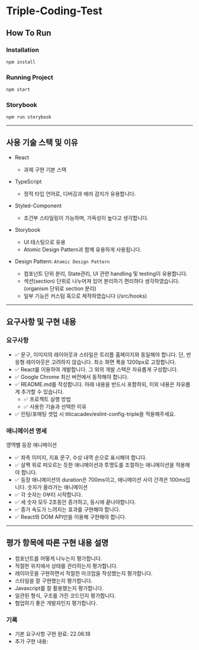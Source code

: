# Triple-Coding-Test

## How To Run
### Installation
```bash
npm install
```
### Running Project
```bash
npm start
```
### Storybook
```bash
npm run storybook
```
---
## 사용 기술 스택 및 이유
- React
    - 과제 구현 기본 스택

- TypeScript
    - 정적 타입 언어로, 디버깅과 에러 감지가 유용합니다.

- Styled-Component
    - 조건부 스타일링이 가능하며, 가독성이 높다고 생각합니다.

- Storybook
    - UI 테스팅으로 유용
    - Atomic Design Pattern과 함께 유용하게 사용됩니다.

- Design Pattern: `Atomic Design Pattern`
    - 컴포넌트 단위 분리, State관리, UI 관련 handling 및 testing이 유용합니다.
    - 섹션(section) 단위로 나누어져 있어 분리하기 편리하다 생각하였습니다. (organism 단위로 section 분리)
    - 일부 기능은 커스텀 훅으로 제작하였습니다 (/src/hooks)
---
## 요구사항 및 구현 내용

### 요구사항
- ✅ 문구, 이미지의 레이아웃과 스타일은 트리플 홈페이지와 동일해야 합니다. 단, 반응형 레이아웃은 고려하지 않습니다. 최소 화면 폭을 1200px로 고정합니다.
- ✅ React를 이용하여 개발합니다. 그 외의 개발 스택은 자유롭게 구성합니다.
- ✅ Google Chrome 최신 버전에서 동작해야 합니다.
- ✅ README.md를 작성합니다. 아래 내용을 반드시 포함하되, 이외 내용은 자유롭게 추가할 수 있습니다.
    - ✅ 프로젝트 실행 방법
    - ✅ 사용한 기술과 선택한 이유
- ✅ 린팅/포매팅 셋업 시 titicacadev/eslint-config-triple을 적용해주세요.

### 애니메이션 명세
영역별 등장 애니메이션
- ✅ 좌측 이미지, 지표 문구, 수상 내역 순으로 표시해야 합니다.
- ✅ 살짝 위로 떠오르는 듯한 애니메이션과 투명도를 조절하는 애니메이션을
적용해야 합니다.
- ✅ 등장 애니메이션의 duration은 700ms이고, 애니메이션 사이 간격은 100ms입니다. 
숫자가 올라가는 애니메이션
- ✅ 각 숫자는 0부터 시작합니다.
- ✅ 세 숫자 모두 2초동안 증가하고, 동시에 끝나야합니다.
- ✅ 증가 속도가 느려지는 효과를 구현해야 합니다.
- ✅ React와 DOM API만을 이용해 구현해야 합니다.
---
## 평가 항목에 따른 구현 내용 설명

- 컴포넌트를 어떻게 나누는지 평가합니다.
- 적절한 위치에서 상태를 관리하는지 평가합니다.
- 레이아웃을 구현하면서 적절한 마크업을 작성했는지 평가합니다.
- 스타일을 잘 구현했는지 평가합니다.
- Javascript를 잘 활용했는지 평가합니다.
- 일관된 형식, 구조를 가진 코드인지 평가합니다.
- 협업하기 좋은 개발자인지 평가합니다.

### 기록
- 기본 요구사항 구현 완료: 22.06.18 
- 추가 구현 내용: